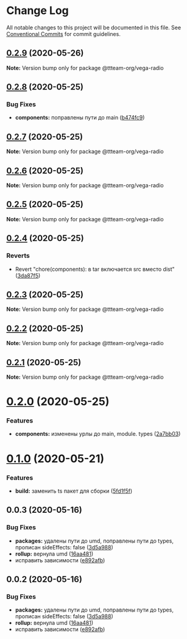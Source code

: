 # Change Log

All notable changes to this project will be documented in this file.
See [Conventional Commits](https://conventionalcommits.org) for commit guidelines.

## [0.2.9](https://github.com/ttteam-org/ttteam-vega-ui/compare/@ttteam-org/vega-radio@0.1.0...@ttteam-org/vega-radio@0.2.9) (2020-05-26)

**Note:** Version bump only for package @ttteam-org/vega-radio





## [0.2.8](https://github.com/ttteam-org/ttteam-vega-ui/compare/@ttteam-org/vega-radio@0.2.7...@ttteam-org/vega-radio@0.2.8) (2020-05-25)


### Bug Fixes

* **components:** поправлены пути до main ([b474fc9](https://github.com/ttteam-org/ttteam-vega-ui/commit/b474fc94fd90b0d4dd791935251d21d8541b77f9))





## [0.2.7](https://github.com/ttteam-org/ttteam-vega-ui/compare/@ttteam-org/vega-radio@0.2.6...@ttteam-org/vega-radio@0.2.7) (2020-05-25)

**Note:** Version bump only for package @ttteam-org/vega-radio





## [0.2.6](https://github.com/ttteam-org/ttteam-vega-ui/compare/@ttteam-org/vega-radio@0.2.5...@ttteam-org/vega-radio@0.2.6) (2020-05-25)

**Note:** Version bump only for package @ttteam-org/vega-radio





## [0.2.5](https://github.com/ttteam-org/ttteam-vega-ui/compare/@ttteam-org/vega-radio@0.2.4...@ttteam-org/vega-radio@0.2.5) (2020-05-25)

**Note:** Version bump only for package @ttteam-org/vega-radio





## [0.2.4](https://github.com/ttteam-org/ttteam-vega-ui/compare/@ttteam-org/vega-radio@0.2.3...@ttteam-org/vega-radio@0.2.4) (2020-05-25)


### Reverts

* Revert "chore(components): в tar включается src вместо dist" ([3da87f5](https://github.com/ttteam-org/ttteam-vega-ui/commit/3da87f523e514c40c18815a6f2e44a6dbdd502b7))





## [0.2.3](https://github.com/ttteam-org/ttteam-vega-ui/compare/@ttteam-org/vega-radio@0.2.1...@ttteam-org/vega-radio@0.2.3) (2020-05-25)

**Note:** Version bump only for package @ttteam-org/vega-radio





## [0.2.2](https://github.com/ttteam-org/ttteam-vega-ui/compare/@ttteam-org/vega-radio@0.2.1...@ttteam-org/vega-radio@0.2.2) (2020-05-25)

**Note:** Version bump only for package @ttteam-org/vega-radio





## [0.2.1](https://github.com/ttteam-org/ttteam-vega-ui/compare/@ttteam-org/vega-radio@0.2.0...@ttteam-org/vega-radio@0.2.1) (2020-05-25)

**Note:** Version bump only for package @ttteam-org/vega-radio





# [0.2.0](https://github.com/ttteam-org/ttteam-vega-ui/compare/@ttteam-org/vega-radio@0.1.0...@ttteam-org/vega-radio@0.2.0) (2020-05-25)


### Features

* **components:** изменены урлы до main, module. types ([2a7bb03](https://github.com/ttteam-org/ttteam-vega-ui/commit/2a7bb0354a083e034a49ed7e3709283dec0b7381))





# [0.1.0](https://github.com/ttteam-org/ttteam-vega-ui/compare/@ttteam-org/vega-radio@0.0.2...@ttteam-org/vega-radio@0.1.0) (2020-05-21)


### Features

* **build:** заменить ts пакет для сборки ([5fd1f5f](https://github.com/ttteam-org/ttteam-vega-ui/commit/5fd1f5fcd66e4c7cd83b623b63c3fe49f1001d88))





## 0.0.3 (2020-05-16)

### Bug Fixes

- **packages:** удалены пути до umd, поправлены пути до types, прописан sideEffects: false ([3d5a988](https://github.com/gpn-prototypes/vega-ui/commit/3d5a98871aece5d6c79be112e2e60ecd0529694e))
- **rollup:** вернула umd ([16aa481](https://github.com/gpn-prototypes/vega-ui/commit/16aa48132ca6c3934b3b12aa079f8645a0efc89b))
- исправить зависимости ([e892afb](https://github.com/gpn-prototypes/vega-ui/commit/e892afb5368b7ed2c6bdd4c77e08917e033f75ed))

## 0.0.2 (2020-05-16)

### Bug Fixes

- **packages:** удалены пути до umd, поправлены пути до types, прописан sideEffects: false ([3d5a988](https://github.com/gpn-prototypes/vega-ui/commit/3d5a98871aece5d6c79be112e2e60ecd0529694e))
- **rollup:** вернула umd ([16aa481](https://github.com/gpn-prototypes/vega-ui/commit/16aa48132ca6c3934b3b12aa079f8645a0efc89b))
- исправить зависимости ([e892afb](https://github.com/gpn-prototypes/vega-ui/commit/e892afb5368b7ed2c6bdd4c77e08917e033f75ed))
